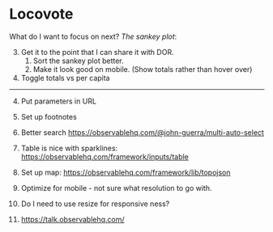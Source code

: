 # Locovote

What do I want to focus on next? *The sankey plot*:

3. Get it to the point that I can share it with DOR.
    1. Sort the sankey plot better.
    3. Make it look good on mobile. (Show totals rather than hover over)
2. Toggle totals vs per capita

---

4. Put parameters in URL
5. Set up footnotes

9. Better search https://observablehq.com/@john-guerra/multi-auto-select
4. Table is nice with sparklines: https://observablehq.com/framework/inputs/table

5. Set up map: https://observablehq.com/framework/lib/topojson
6. Optimize for mobile - not sure what resolution to go with.
8. Do I need to use resize for responsive ness?
10. https://talk.observablehq.com/